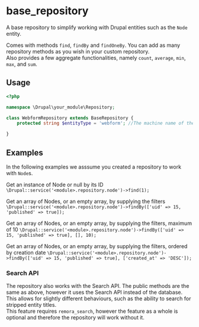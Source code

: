 # base_repository
A base repository to simplify working with Drupal entities such as the `Node` entity. 

Comes with methods `find`, `findBy` and `findOneBy`. You can add as many repository methods as you wish in your custom repository.  
Also provides a few aggregate functionalities, namely `count`, `average`, `min`, `max`, and `sum`.


## Usage
```php
<?php

namespace \Drupal\your_module\Repository;

class WebformRepository extends BaseRepository {
    protected string $entityType = 'webform'; //The machine name of the entity you want to work with, e.g. 'webform'

}
```

## Examples
In the following examples we asssume you created a repository to work with `Node`s.

Get an instance of Node or null by its ID
`\Drupal::service('<module>.repository.node')->find(1);`

Get an array of Nodes, or an empty array, by supplying the filters
`\Drupal::service('<module>.repository.node')->findBy(['uid' => 15, 'published' => true]);`

Get an array of Nodes, or an empty array, by supplying the filters, maximum of 10
`\Drupal::service('<module>.repository.node')->findBy(['uid' => 15, 'published' => true], [], 10);`

Get an array of Nodes, or an empty array, by supplying the filters, ordered by creation date
`\Drupal::service('<module>.repository.node')->findBy(['uid' => 15, 'published' => true], ['created_at' => 'DESC']);`

### Search API
The repository also works with the Search API. The public methods are the same as above, however it uses the Search API instead of the database.  
This allows for slightly different behaviours, such as the ability to search for stripped entity titles.   
This feature requires `remora_search`, however the feature as a whole is optional and therefore the repository will work without it.
